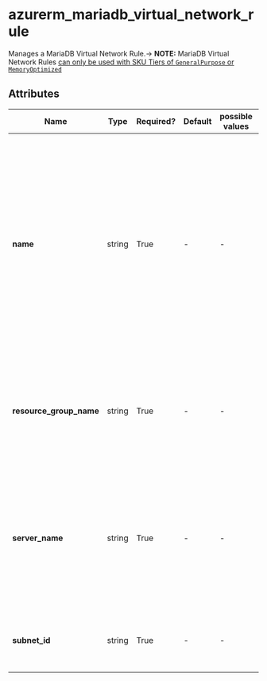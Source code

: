 # azurerm_mariadb_virtual_network_rule

Manages a MariaDB Virtual Network Rule.-> **NOTE:** MariaDB Virtual Network Rules [can only be used with SKU Tiers of `GeneralPurpose` or `MemoryOptimized`](https://docs.microsoft.com/azure/mariadb/concepts-data-access-security-vnet)

## Attributes

| Name | Type | Required? | Default  | possible values | Description |
| ---- | ---- | --------- | -------- | ----------- | ----------- |
| **name** | string | True | -  |  -  | The name of the MariaDB Virtual Network Rule. Cannot be empty and must only contain alphanumeric characters and hyphens. Cannot start with a number, and cannot start or end with a hyphen. Changing this forces a new resource to be created. | 
| **resource_group_name** | string | True | -  |  -  | The name of the resource group where the MariaDB server resides. Changing this forces a new resource to be created. | 
| **server_name** | string | True | -  |  -  | The name of the SQL Server to which this MariaDB virtual network rule will be applied to. Changing this forces a new resource to be created. | 
| **subnet_id** | string | True | -  |  -  | The ID of the subnet that the MariaDB server will be connected to. | 


